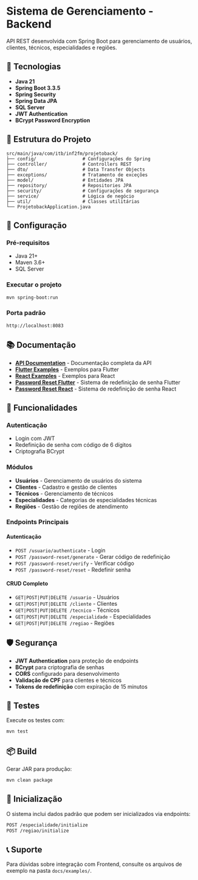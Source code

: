 # Sistema de Gerenciamento - Backend

API REST desenvolvida com Spring Boot para gerenciamento de usuários, clientes, técnicos, especialidades e regiões.

## 🚀 Tecnologias

- **Java 21**
- **Spring Boot 3.3.5**
- **Spring Security**
- **Spring Data JPA**
- **SQL Server**
- **JWT Authentication**
- **BCrypt Password Encryption**

## 📁 Estrutura do Projeto

```
src/main/java/com/itb/inf2fm/projetoback/
├── config/                 # Configurações do Spring
├── controller/             # Controllers REST
├── dto/                    # Data Transfer Objects
├── exceptions/             # Tratamento de exceções
├── model/                  # Entidades JPA
├── repository/             # Repositories JPA
├── security/               # Configurações de segurança
├── service/                # Lógica de negócio
├── util/                   # Classes utilitárias
└── ProjetobackApplication.java
```

## 🔧 Configuração

### Pré-requisitos
- Java 21+
- Maven 3.6+
- SQL Server

### Executar o projeto
```bash
mvn spring-boot:run
```

### Porta padrão
```
http://localhost:8083
```

## 📚 Documentação

- **[API Documentation](docs/API_DOCUMENTATION.md)** - Documentação completa da API
- **[Flutter Examples](docs/examples/FLUTTER_EXAMPLES.dart)** - Exemplos para Flutter
- **[React Examples](docs/examples/REACT_EXAMPLES.js)** - Exemplos para React
- **[Password Reset Flutter](docs/examples/PASSWORD_RESET_FLUTTER.dart)** - Sistema de redefinição de senha Flutter
- **[Password Reset React](docs/examples/PASSWORD_RESET_REACT.js)** - Sistema de redefinição de senha React

## 🔐 Funcionalidades

### Autenticação
- Login com JWT
- Redefinição de senha com código de 6 dígitos
- Criptografia BCrypt

### Módulos
- **Usuários** - Gerenciamento de usuários do sistema
- **Clientes** - Cadastro e gestão de clientes
- **Técnicos** - Gerenciamento de técnicos
- **Especialidades** - Categorias de especialidades técnicas
- **Regiões** - Gestão de regiões de atendimento

### Endpoints Principais

#### Autenticação
- `POST /usuario/authenticate` - Login
- `POST /password-reset/generate` - Gerar código de redefinição
- `POST /password-reset/verify` - Verificar código
- `POST /password-reset/reset` - Redefinir senha

#### CRUD Completo
- `GET|POST|PUT|DELETE /usuario` - Usuários
- `GET|POST|PUT|DELETE /cliente` - Clientes
- `GET|POST|PUT|DELETE /tecnico` - Técnicos
- `GET|POST|PUT|DELETE /especialidade` - Especialidades
- `GET|POST|PUT|DELETE /regiao` - Regiões

## 🛡️ Segurança

- **JWT Authentication** para proteção de endpoints
- **BCrypt** para criptografia de senhas
- **CORS** configurado para desenvolvimento
- **Validação de CPF** para clientes e técnicos
- **Tokens de redefinição** com expiração de 15 minutos

## 🧪 Testes

Execute os testes com:
```bash
mvn test
```

## 📦 Build

Gerar JAR para produção:
```bash
mvn clean package
```

## 🔄 Inicialização

O sistema inclui dados padrão que podem ser inicializados via endpoints:
```bash
POST /especialidade/initialize
POST /regiao/initialize
```

## 📞 Suporte

Para dúvidas sobre integração com Frontend, consulte os arquivos de exemplo na pasta `docs/examples/`.